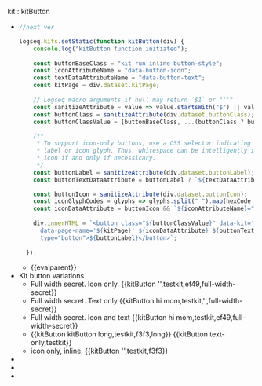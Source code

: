 kit:: kitButton

- ```javascript
  //next ver
  
  logseq.kits.setStatic(function kitButton(div) {
      console.log("kitButton function initiated");
    
      const buttonBaseClass = "kit run inline button-style";
      const iconAttributeName = "data-button-icon";
      const textDataAttributeName = "data-button-text";
      const kitPage = div.dataset.kitPage;
      
      // Logseq macro arguments if null may return `$1` or "''"
      const sanitizeAttribute = value => value.startsWith("$") || value === "''" ? "" : value;
      const buttonClass = sanitizeAttribute(div.dataset.buttonClass);
      const buttonClassValue = [buttonBaseClass, ...(buttonClass ? buttonClass.split(" ") : [])].join(" ");
  
      /**
       * To support icon-only buttons, use a CSS selector indicating the presence of a text
       * label or icon glyph. Thus, whitespace can be intelligently included to pad text and 
       * icon if and only if necessicary.
       */
      const buttonLabel = sanitizeAttribute(div.dataset.buttonLabel);
      const buttonTextDataAttribute = buttonLabel ? `${textDataAttributeName}="true"` : "";
  
      const buttonIcon = sanitizeAttribute(div.dataset.buttonIcon);
      const iconGlyphCodes = glyphs => glyphs.split(" ").map(hexCode => `&#x${hexCode};`).join(" ");
      const iconDataAttribute = buttonIcon && `${iconAttributeName}="${iconGlyphCodes(buttonIcon)}"`;
      
      div.innerHTML = `<button class="${buttonClassValue}" data-kit='runpage'
        data-page-name='${kitPage}' ${iconDataAttribute} ${buttonTextDataAttribute}
        type="button">${buttonLabel}</button>`;
      
    });
  ```
	- {{evalparent}}
- Kit button variations
	- Full width secret. Icon only.
	  {{kitButton '',testkit,ef49,full-width-secret}}
	- Full width secret. Text only
	  {{kitButton hi mom,testkit,'',full-width-secret}}
	- Full width secret. Icon and text
	  {{kitButton hi mom,testkit,ef49,full-width-secret}}
	- {{kitButton kitButton long,testkit,f3f3,long}} {{kitButton text-only,testkit}}
	- icon only, inline. {{kitButton '',testkit,f3f3}}
-
-
-